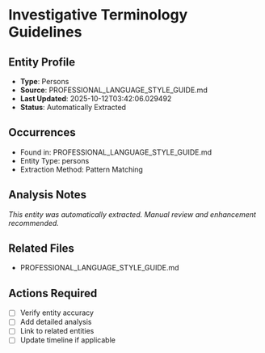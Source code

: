 # Investigative Terminology Guidelines

## Entity Profile
- **Type**: Persons
- **Source**: PROFESSIONAL_LANGUAGE_STYLE_GUIDE.md
- **Last Updated**: 2025-10-12T03:42:06.029492
- **Status**: Automatically Extracted

## Occurrences
- Found in: PROFESSIONAL_LANGUAGE_STYLE_GUIDE.md
- Entity Type: persons
- Extraction Method: Pattern Matching

## Analysis Notes
*This entity was automatically extracted. Manual review and enhancement recommended.*

## Related Files
- PROFESSIONAL_LANGUAGE_STYLE_GUIDE.md

## Actions Required
- [ ] Verify entity accuracy
- [ ] Add detailed analysis
- [ ] Link to related entities
- [ ] Update timeline if applicable
